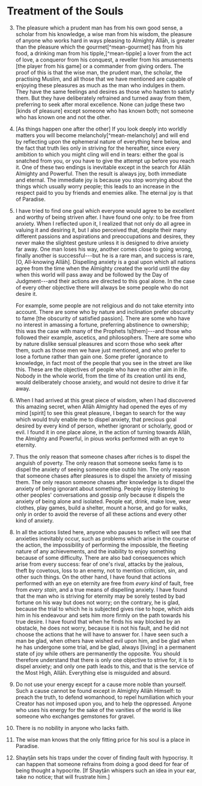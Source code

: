 # Treatment of the Souls

3. The pleasure which a prudent man has from his own good sense, a scholar
from his knowledge, a wise man from his wisdom, the pleasure of anyone who
works hard in ways pleasing to Almighty Allāh, is greater than the pleasure
which the gourmet[^mean-gourmet] has from his food, a drinking man from his
tipple,[^mean-tipple] a lover from the act of love, a conqueror from his
conquest, a reveller from his amusements [the player from his game] or a
commander from giving orders. The proof of this is that the wise man, the
prudent man, the scholar, the practising Muslim, and all those that we have
mentioned are capable of enjoying these pleasures as much as the man who
indulges in them. They have the same feelings and desires as those who hasten
to satisfy them. But they have deliberately refrained and turned away from
them, preferring to seek after moral excellence. None can judge these two
[kinds of pleasure] except someone who has known both; not someone who has
known one and not the other.

4. [As things happen one after the other] If you look deeply into worldly
matters you will become melancholy[^mean-melancholy] and will end by
reflecting upon the ephemeral nature of everything here below, and the fact
that truth lies only in striving for the hereafter, since every ambition to
which you might cling will end in tears: either the goal is snatched from you,
or you have to give the attempt up before you reach it. One of these two
endings is inevitable except in the search for Allāh Almighty and
Powerful. Then the result is always joy, both immediate and eternal. The
immediate joy is because you stop worrying about the things which usually
worry people; this leads to an increase in the respect paid to you by friends
and enemies alike. The eternal joy is that of Paradise.

5. I have tried to find one goal which everyone would agree to be excellent
and worthy of being striven after. I have found one only: to be free from
anxiety. When I reflected upon it, I realized that not only do all agree in
valuing it and desiring it, but I also perceived that, despite their many
different passions and aspirations and preoccupations and desires, they never
make the slightest gesture unless it is designed to drive anxiety far away.
One man loses his way, another comes close to going wrong, finally another is
successful---but he is a rare man, and success is rare, [O, All-knowing
Allāh]. Dispelling anxiety is a goal upon which all nations agree from the
time when the Almighty created the world until the day when this world will
pass away and be followed by the Day of Judgment---and their actions are
directed to this goal alone. In the case of every other objective there will
always be some people who do not desire it.

    For example, some people are not religious and do not take eternity into
    account. There are some who by nature and inclination prefer obscurity to
    fame [the obscurity of satisfied passion]. There are some who have no
    interest in amassing a fortune, preferring abstinence to ownership; this
    was the case with many of the Prophets !s[them]---and those who followed
    their example, ascetics, and philosophers. There are some who by nature
    dislike sensual pleasures and scorn those who seek after them, such as
    those men we have just mentioned, and who prefer to lose a fortune rather
    than gain one. Some prefer ignorance to knowledge, in fact most of the
    people that you see in the street are like this. These are the objectives
    of people who have no other aim in life. Nobody in the whole world, from
    the time of its creation until its end, would deliberately choose anxiety,
    and would not desire to drive it far away.

6. When I had arrived at this great piece of wisdom, when I had discovered
this amazing secret, when Allāh Almighty had opened the eyes of my mind
[spirit] to see this great pleasure, I began to search for the way which would
truly enable me to dispel anxiety, that precious goal desired by every kind of
person, whether ignorant or scholarly, good or evil. I found it in one place
alone, in the action of turning towards Allāh, the Almighty and Powerful, in
pious works performed with an eye to eternity.

7. Thus the only reason that someone chases after riches is to dispel the
anguish of poverty. The only reason that someone seeks fame is to dispel the
anxiety of seeing someone else outdo him. The only reason that someone chases
after pleasures is to dispel the anxiety of missing them. The only reason
someone chases after knowledge is to dispel the anxiety of being ignorant
about something. People enjoy listening to other peoples' conversations and
gossip only because it dispels the anxiety of being alone and isolated. People
eat, drink, make love, wear clothes, play games, build a shelter, mount a
horse, and go for walks, only in order to avoid the reverse of all these
actions and every other kind of anxiety.

<!-- TODO and other such things. -->

8. In all the actions listed here, anyone who pauses to reflect will see that
anxieties inevitably occur, such as problems which arise in the course of the
action, the impossibility of performing the impossible, the fleeting nature of
any achievements, and the inability to enjoy something because of some
difficulty. There are also bad consequences which arise from every success:
fear of one's rival, attacks by the jealous, theft by covetous, loss to an
enemy, not to mention criticism, sin, and other such things. On the other
hand, I have found that actions performed with an eye on eternity are free
from  _every kind_ of fault, free from _every stain_, and a true means of
dispelling anxiety. I have found that the man who is striving for eternity may
be sorely tested by bad fortune on his way but does not worry; on the
contrary, he is glad, because the trial to which he is subjected gives rise to
hope, which aids him in his endeavour and sets him more firmly on the path
towards his true desire. I have found that when he finds his way blocked by
an obstacle, he does not worry, because it is not his fault, and he did not
choose the actions that he will have to answer for. I have seen such a man be
glad, when others have wished evil upon him, and be glad when he has undergone
some trial, and be glad, always [living] in a permanent state of joy while
others are permanently the opposite. You should therefore understand that
there is only one objective to strive for, it is to dispel anxiety; and only
one path leads to this, and that is the service of the Most High, Allāh.
Everything else is misguided and absurd.

9. Do not use your energy except for a cause more noble than yourself. Such a
cause cannot be found except in Almighty Allāh Himself: to preach the truth,
to defend womanhood, to repel humiliation which your Creator has not imposed
upon you, and to help the oppressed. Anyone who uses his energy for the sake of
the vanities of the world is like someone who exchanges gemstones for gravel.

10. There is no nobility in anyone who lacks faith.

11. The wise man knows that the only fitting price for his soul is a place in
Paradise.

12. Shayṭān sets his traps under the cover of finding fault with hypocrisy. It
can happen that someone refrains from doing a good deed for fear of being
thought a hypocrite. [If Shayṭān whispers such an idea in your ear, take no
notice; that will frustrate him.]

